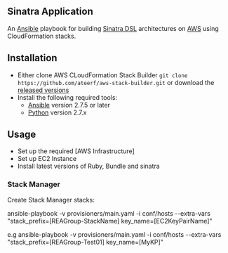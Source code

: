 Sinatra Application
---------------------

An [Ansible](https://www.ansible.com/) playbook for building [Sinatra DSL](http://sinatrarb.com/) architectures on [AWS](https://aws.amazon.com/) using CloudFormation stacks.

Installation
------------

- Either clone AWS CLoudFormation Stack Builder `git clone https://github.com/ateerf/aws-stack-builder.git` or download the [released versions](https://github.com/ateerf/aws-stack-builder/releases)
- Install the following required tools:
  * [Ansible](https://www.ansible.com/) version 2.7.5 or later
  * [Python](https://www.python.org/downloads/) version 2.7.x

Usage
-----
- Set up the required [AWS Infrastructure]
- Set up EC2 Instance
- Install latest versions of Ruby, Bundle and sinatra


### Stack Manager

Create Stack Manager stacks:

 ansible-playbook -v provisioners/main.yaml -i conf/hosts --extra-vars "stack_prefix=[REAGroup-StackName] key_name=[EC2KeyPairName]"

e.g ansible-playbook -v provisioners/main.yaml -i conf/hosts --extra-vars "stack_prefix=[REAGroup-Test01] key_name=[MyKP]"
